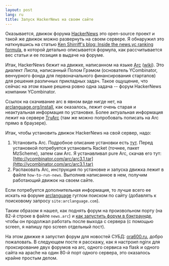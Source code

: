 ```yaml
---
layout: post
lang: ru
title: Запуск HackerNews на своем сайте
---
```


Оказывается, движок форума [HackerNews] это open-source проект и такой же движок можно развернуть на своем сервере. Я обнаружил это наткнувшись на статью [Ken Shirriff's blog: Inside the news.yc ranking formula], в которой детально описывается формула, как рассчитывается вес статьи и ее позиция в выдаче на форуме.

Итак, HackerNews бежит на движке, написанном на языке [Arc] ([wiki]). Это диалект Лиспа, написанный Полом Грэмом (основатель YCombinator, венчурного фонда для первоначального финансирования стартапов) для решения различных прикладных задач. Такое ощущение, что сейчас на этом языке решена ровно одна задача -- форум HackerNews компании YCombinator.

Ссылок на скачивание arc в явном виде нигде нет, на [arclanguage.org/install](arclanguage.org/install), как оказалось, лежит очень старая и неактуальная информация по установке. Более актуальная информация лежит на сервере [TryArc] (там же можно попробовать пописать на Arc прямо в браузере).

Итак, чтобы установить движок HackerNews на свой сервер, надо:

1. Установить Arc. Подробное описание установки есть [тут](https://sites.google.com/site/arclanguagewiki/getting-started/install-arc). Перед установкой потребуется установить Racket (точнее, пакет MzScheme), затем сам Arc. Я устанавливал pure Arc, скачав его тут: [http://ycombinator.com/arc/arc3.1.tar](http://ycombinator.com/arc/arc3.1.tar)
2. Распаковать Arc, инструкция по установке и запуска движка лежит в файле `how-to-run-news`. Выполнив написанное в нем, получим работающий движок на своем сайте.

Если потребуется дополнительная информация, то лучше всего ее искать на форуме [arclanguage][arcforum] гуглом поиском по сайту (добавлять к поисковому запросу `site:arclanguage.com`).

Таким образом я нашел, как поднять форум на произвольном порту (на 82-й строке в файле `news.arc`) и [как запустить форум в бэкграунде](http://www.arclanguage.com/item?id=11021), чтобы он продолжал работать после выхода с сервера (с помощью screen, я напишу про screen отдельный пост).

На этом движке я запустил форум для новостей СУБД: [ora600.ru], добро пожаловать. В следующем посте я расскажу, как я настроил nginx для проксирование двух форумов на arc, одного сервиса на flask и одного сайта на apache на один 80-й порт одного сервера, это оказалось крайне простым делом.


[HackerNews]: http://news.ycombinator.com
[Ken Shirriff's blog: Inside the news.yc ranking formula]: http://www.righto.com/2009/06/how-does-newsyc-ranking-work.html
[Arc]: http://arclanguage.org/
[wiki]: http://en.wikipedia.org/wiki/Arc_(programming_language)‎
[TryArc]: http://tryarc.org
[arcforum]: http://arclanguage.com/forum
[ora600.ru]: http://ora600.ru

